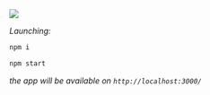
<img align="center" src="http://i104.fastpic.ru/big/2018/0407/c0/d958bef0a34835a99bfe30a8247134c0.gif">

<i>Launching:</i>

```bash
npm i
```

```bash
npm start
```

<i>the app will be available on <code>http://localhost:3000/</code></i>
